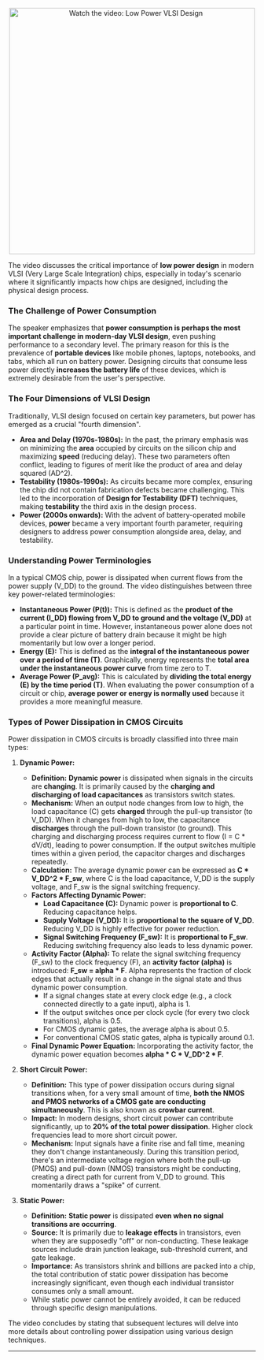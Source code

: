 <p align="center">
  <a href="https://youtu.be/TFOO1JAll2Y">
    <img src="https://img.youtube.com/vi/TFOO1JAll2Y/0.jpg" alt="Watch the video: Low Power VLSI Design" width="500"/>
  </a>
</p>

The video discusses the critical importance of **low power design** in modern VLSI (Very Large Scale Integration) chips, especially in today's scenario where it significantly impacts how chips are designed, including the physical design process.

### The Challenge of Power Consumption

The speaker emphasizes that **power consumption is perhaps the most important challenge in modern-day VLSI design**, even pushing performance to a secondary level. The primary reason for this is the prevalence of **portable devices** like mobile phones, laptops, notebooks, and tabs, which all run on battery power. Designing circuits that consume less power directly **increases the battery life** of these devices, which is extremely desirable from the user's perspective.

### The Four Dimensions of VLSI Design

Traditionally, VLSI design focused on certain key parameters, but power has emerged as a crucial "fourth dimension".

*   **Area and Delay (1970s-1980s):** In the past, the primary emphasis was on minimizing the **area** occupied by circuits on the silicon chip and maximizing **speed** (reducing delay). These two parameters often conflict, leading to figures of merit like the product of area and delay squared (AD^2).
*   **Testability (1980s-1990s):** As circuits became more complex, ensuring the chip did not contain fabrication defects became challenging. This led to the incorporation of **Design for Testability (DFT)** techniques, making **testability** the third axis in the design process.
*   **Power (2000s onwards):** With the advent of battery-operated mobile devices, **power** became a very important fourth parameter, requiring designers to address power consumption alongside area, delay, and testability.

### Understanding Power Terminologies

In a typical CMOS chip, power is dissipated when current flows from the power supply (V_DD) to the ground. The video distinguishes between three key power-related terminologies:

*   **Instantaneous Power (P(t)):** This is defined as the **product of the current (I_DD) flowing from V_DD to ground and the voltage (V_DD)** at a particular point in time. However, instantaneous power alone does not provide a clear picture of battery drain because it might be high momentarily but low over a longer period.
*   **Energy (E):** This is defined as the **integral of the instantaneous power over a period of time (T)**. Graphically, energy represents the **total area under the instantaneous power curve** from time zero to T.
*   **Average Power (P_avg):** This is calculated by **dividing the total energy (E) by the time period (T)**. When evaluating the power consumption of a circuit or chip, **average power or energy is normally used** because it provides a more meaningful measure.

### Types of Power Dissipation in CMOS Circuits

Power dissipation in CMOS circuits is broadly classified into three main types:

1.  **Dynamic Power:**
    *   **Definition:** **Dynamic power** is dissipated when signals in the circuits are **changing**. It is primarily caused by the **charging and discharging of load capacitances** as transistors switch states.
    *   **Mechanism:** When an output node changes from low to high, the load capacitance (C) gets **charged** through the pull-up transistor (to V_DD). When it changes from high to low, the capacitance **discharges** through the pull-down transistor (to ground). This charging and discharging process requires current to flow (I = C * dV/dt), leading to power consumption. If the output switches multiple times within a given period, the capacitor charges and discharges repeatedly.
    *   **Calculation:** The average dynamic power can be expressed as **C * V_DD^2 * F_sw**, where C is the load capacitance, V_DD is the supply voltage, and F_sw is the signal switching frequency.
    *   **Factors Affecting Dynamic Power:**
        *   **Load Capacitance (C):** Dynamic power is **proportional to C**. Reducing capacitance helps.
        *   **Supply Voltage (V_DD):** It is **proportional to the square of V_DD**. Reducing V_DD is highly effective for power reduction.
        *   **Signal Switching Frequency (F_sw):** It is **proportional to F_sw**. Reducing switching frequency also leads to less dynamic power.
    *   **Activity Factor (Alpha):** To relate the signal switching frequency (F_sw) to the clock frequency (F), an **activity factor (alpha)** is introduced: **F_sw = alpha * F**. Alpha represents the fraction of clock edges that actually result in a change in the signal state and thus dynamic power consumption.
        *   If a signal changes state at every clock edge (e.g., a clock connected directly to a gate input), alpha is 1.
        *   If the output switches once per clock cycle (for every two clock transitions), alpha is 0.5.
        *   For CMOS dynamic gates, the average alpha is about 0.5.
        *   For conventional CMOS static gates, alpha is typically around 0.1.
    *   **Final Dynamic Power Equation:** Incorporating the activity factor, the dynamic power equation becomes **alpha * C * V_DD^2 * F**.

2.  **Short Circuit Power:**
    *   **Definition:** This type of power dissipation occurs during signal transitions when, for a very small amount of time, **both the NMOS and PMOS networks of a CMOS gate are conducting simultaneously**. This is also known as **crowbar current**.
    *   **Impact:** In modern designs, short circuit power can contribute significantly, up to **20% of the total power dissipation**. Higher clock frequencies lead to more short circuit power.
    *   **Mechanism:** Input signals have a finite rise and fall time, meaning they don't change instantaneously. During this transition period, there's an intermediate voltage region where both the pull-up (PMOS) and pull-down (NMOS) transistors might be conducting, creating a direct path for current from V_DD to ground. This momentarily draws a "spike" of current.

3.  **Static Power:**
    *   **Definition:** **Static power** is dissipated **even when no signal transitions are occurring**.
    *   **Source:** It is primarily due to **leakage effects** in transistors, even when they are supposedly "off" or non-conducting. These leakage sources include drain junction leakage, sub-threshold current, and gate leakage.
    *   **Importance:** As transistors shrink and billions are packed into a chip, the total contribution of static power dissipation has become increasingly significant, even though each individual transistor consumes only a small amount.
    *   While static power cannot be entirely avoided, it can be reduced through specific design manipulations.

The video concludes by stating that subsequent lectures will delve into more details about controlling power dissipation using various design techniques.

---



